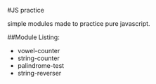 #JS practice

simple modules made to practice pure javascript.

##Module Listing:

* vowel-counter
* string-counter
* palindrome-test
* string-reverser
